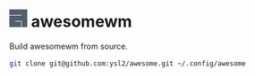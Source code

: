 # ![](awesome32.png) awesomewm

Build awesomewm from source.

```bash
git clone git@github.com:ysl2/awesome.git ~/.config/awesome
```
